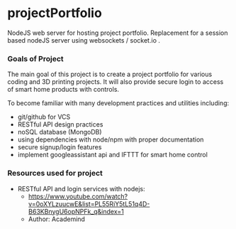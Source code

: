 # projectPortfolio
NodeJS web server for hosting project portfolio.
Replacement for a session based nodeJS server using websockets / socket.io .

### Goals of Project
The main goal of this project is to create a project portfolio for various coding and 3D printing projects. 
It will also provide secure login to access of smart home products with controls.

To become familiar with many development practices and utilities including:
- git/github for VCS
- RESTful API design practices
- noSQL database (MongoDB)
- using dependencies with node/npm with proper documentation
- secure signup/login features
- implement googleassistant api and IFTTT for smart home control

### Resources used for project
- RESTful API and login services with nodejs: 
  - https://www.youtube.com/watch?v=0oXYLzuucwE&list=PL55RiY5tL51q4D-B63KBnygU6opNPFk_q&index=1
  - Author: Academind